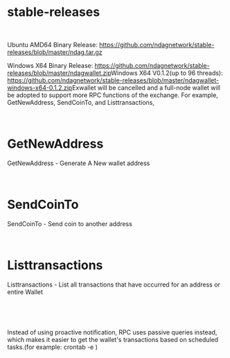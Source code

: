 
# stable-releases

​

Ubuntu AMD64 Binary Release: https://github.com/ndagnetwork/stable-releases/blob/master/ndag.tar.gz

Windows X64 Binary Release: https://github.com/ndagnetwork/stable-releases/blob/master/ndagwallet.zip
​
Windows X64 V0.1.2(up to 96 threads): https://github.com/ndagnetwork/stable-releases/blob/master/ndagwallet-windows-x64-0.1.2.zip
​
Exwallet will be cancelled and a full-node wallet will be adopted to support more RPC functions of the exchange. For example, GetNewAddress, SendCoinTo, and Listtransactions, 

​

# GetNewAddress

GetNewAddress - Generate A New wallet address

​

# SendCoinTo

SendCoinTo - Send coin to another address

​

# Listtransactions

Listtransactions - List all transactions that have occurred for an address or entire Wallet

​

​

Instead of using proactive notification, RPC uses passive queries instead, which makes it easier to get the wallet's transactions based on scheduled tasks.(for example: crontab -e )

​
